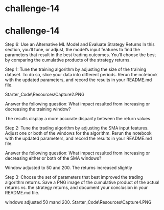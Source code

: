 # challenge-14

# challenge-14

Step 6: Use an Alternative ML Model and Evaluate Strategy Returns
In this section, you’ll tune, or adjust, the model’s input features to find the parameters that result in the best trading outcomes. You’ll choose the best by comparing the cumulative products of the strategy returns.

Step 1: Tune the training algorithm by adjusting the size of the training dataset.
To do so, slice your data into different periods. Rerun the notebook with the updated parameters, and record the results in your README.md file.

Starter_Code\Resources\Capture2.PNG


Answer the following question: What impact resulted from increasing or decreasing the training window?

The results display a more accurate disparity between the return values

Step 2: Tune the trading algorithm by adjusting the SMA input features.
Adjust one or both of the windows for the algorithm. Rerun the notebook with the updated parameters, and record the results in your README.md file.



Answer the following question: What impact resulted from increasing or decreasing either or both of the SMA windows?

Window adjusted to 50 and 200. The returns increased slightly

Step 3: Choose the set of parameters that best improved the trading algorithm returns.
Save a PNG image of the cumulative product of the actual returns vs. the strategy returns, and document your conclusion in your README.md file.

windows adjusted 50 mand 200.
Starter_Code\Resources\Capture4.PNG 
